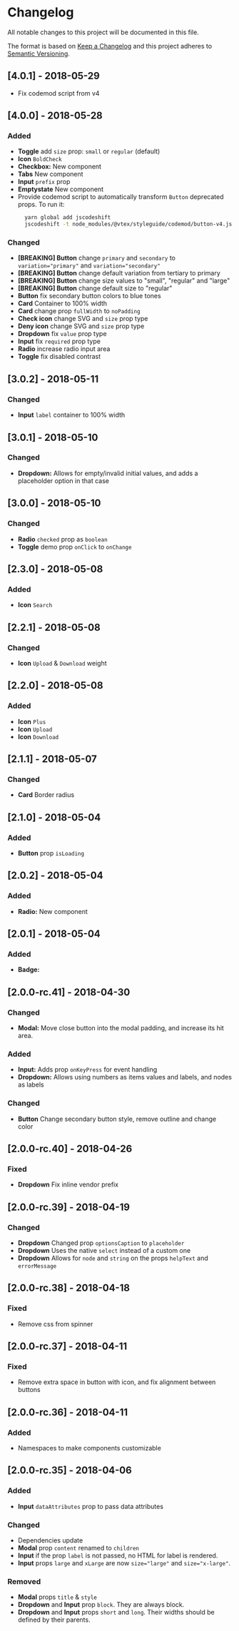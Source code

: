 # Changelog

All notable changes to this project will be documented in this file.

The format is based on [Keep a Changelog](http://keepachangelog.com/en/1.0.0/)
and this project adheres to [Semantic Versioning](http://semver.org/spec/v2.0.0.html).

## [4.0.1] - 2018-05-29

* Fix codemod script from v4

## [4.0.0] - 2018-05-28

### Added

* **Toggle** add `size` prop: `small` or `regular` (default)
* **Icon** `BoldCheck`
* **Checkbox:** New component
* **Tabs** New component
* **Input** `prefix` prop
* **Emptystate** New component
* Provide codemod script to automatically transform `Button` deprecated props. To run it:
  ```sh
    yarn global add jscodeshift
    jscodeshift -t node_modules/@vtex/styleguide/codemod/button-v4.js --ignore-pattern node_modules <path>
  ```

### Changed

* **[BREAKING] Button** change `primary` and `secondary` to `variation="primary"` and `variation="secondary"`
* **[BREAKING] Button** change default variation from tertiary to primary
* **[BREAKING] Button** change size values to "small", "regular" and "large"
* **[BREAKING] Button** change default size to "regular"
* **Button** fix secondary button colors to blue tones
* **Card** Container to 100% width
* **Card** change prop `fullWidth` to `noPadding`
* **Check icon** change SVG and `size` prop type
* **Deny icon** change SVG and `size` prop type
* **Dropdown** fix `value` prop type
* **Input** fix `required` prop type
* **Radio** increase radio input area
* **Toggle** fix disabled contrast

## [3.0.2] - 2018-05-11

### Changed

* **Input** `label` container to 100% width

## [3.0.1] - 2018-05-10

### Changed

* **Dropdown:** Allows for empty/invalid initial values, and adds a placeholder option in that case

## [3.0.0] - 2018-05-10

### Changed

* **Radio** `checked` prop as `boolean`
* **Toggle** demo prop `onClick` to `onChange`

## [2.3.0] - 2018-05-08

### Added

* **Icon** `Search`

## [2.2.1] - 2018-05-08

### Changed

* **Icon** `Upload` & `Download` weight

## [2.2.0] - 2018-05-08

### Added

* **Icon** `Plus`
* **Icon** `Upload`
* **Icon** `Download`

## [2.1.1] - 2018-05-07

### Changed

* **Card** Border radius

## [2.1.0] - 2018-05-04

### Added

* **Button** prop `isLoading`

## [2.0.2] - 2018-05-04

### Added

* **Radio:** New component

## [2.0.1] - 2018-05-04

### Added

* **Badge:**

## [2.0.0-rc.41] - 2018-04-30

### Changed

* **Modal:** Move close button into the modal padding, and increase its hit area.

### Added

* **Input:** Adds prop `onKeyPress` for event handling
* **Dropdown:** Allows using numbers as items values and labels, and nodes as labels

### Changed

* **Button** Change secondary button style, remove outline and change color

## [2.0.0-rc.40] - 2018-04-26

### Fixed

* **Dropdown** Fix inline vendor prefix

## [2.0.0-rc.39] - 2018-04-19

### Changed

* **Dropdown** Changed prop `optionsCaption` to `placeholder`
* **Dropdown** Uses the native `select` instead of a custom one
* **Dropdown** Allows for `node` and `string` on the props `helpText` and `errorMessage`

## [2.0.0-rc.38] - 2018-04-18

### Fixed

* Remove css from spinner

## [2.0.0-rc.37] - 2018-04-11

### Fixed

* Remove extra space in button with icon, and fix alignment between buttons

## [2.0.0-rc.36] - 2018-04-11

### Added

* Namespaces to make components customizable

## [2.0.0-rc.35] - 2018-04-06

### Added

* **Input** `dataAttributes` prop to pass data attributes

### Changed

* Dependencies update
* **Modal** prop `content` renamed to `children`
* **Input** if the prop `label` is not passed, no HTML for label is rendered.
* **Input** props `large` and `xLarge` are now `size="large"` and `size="x-large"`.

### Removed

* **Modal** props `title` & `style`
* **Dropdown** and **Input** prop `block`. They are always block.
* **Dropdown** and **Input** props `short` and `long`. Their widths should be defined by their parents.
